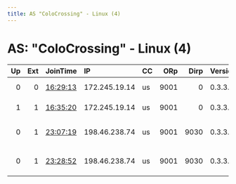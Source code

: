 ```yaml
---
title: AS "ColoCrossing" - Linux (4)
---
```


# AS: "ColoCrossing" - Linux (4)

|   Up |   Ext | JoinTime                                                                                            | IP            | CC   |   ORp |   Dirp | Version   | Contact                   | Nickname    |   eFamMembers |
|-----:|------:|:----------------------------------------------------------------------------------------------------|:--------------|:-----|------:|-------:|:----------|:--------------------------|:------------|--------------:|
|    0 |     0 | [16:29:13](https://metrics.torproject.org/rs.html#details/74656EBAEFF2C7AC98E5BA9698EA36DB8D0075EA) | 172.245.19.14 | us   |  9001 |      0 | 0.3.3.9   | Allancastillo at tutanota | edgardega   |             1 |
|    1 |     1 | [16:35:20](https://metrics.torproject.org/rs.html#details/B1C031ED3AC5E7CC9C0BC008B340F60E41EE4CF5) | 172.245.19.14 | us   |  9001 |      0 | 0.3.3.9   | Allancastillo at tutanota | edgardega   |             1 |
|    0 |     1 | [23:07:19](https://metrics.torproject.org/rs.html#details/1B54DE9E25C81587FAC9AEB214FD6E6BB1B85638) | 198.46.238.74 | us   |  9001 |   9030 | 0.3.3.9   | BillMorter1 at tutanota d | billysrelay |             1 |
|    0 |     1 | [23:28:52](https://metrics.torproject.org/rs.html#details/D65E200834CA37D3109DADDB22378DA8B0C8C911) | 198.46.238.74 | us   |  9001 |   9030 | 0.3.3.9   | BillMorter1 at tutanota d | billysrelay |             1 |
